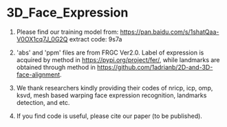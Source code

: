 # 3D_Face_Expression

1. Please find our training model from: https://pan.baidu.com/s/1shatQaa-V0OX1cq7J_0G2Q  extract code: 9s7a

2. 'abs' and 'ppm' files are from FRGC Ver2.0. Label of expression is acquired by method in https://pypi.org/project/fer/, while landmarks are obtained through method in https://github.com/1adrianb/2D-and-3D-face-alignment. 

3. We thank researchers kindly providing their codes of nricp, icp, omp, ksvd, mesh based warping face expression recognition,  landmarks detection, and etc.

4. If you find code is useful, please cite our paper (to be published).
